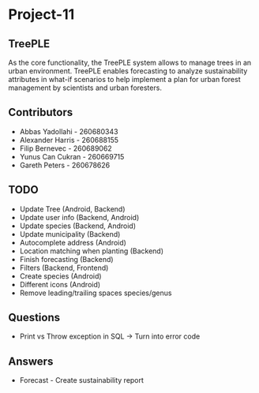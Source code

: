 # Project-11
## TreePLE

As the core functionality, the TreePLE system allows to manage trees in an urban environment.
TreePLE enables forecasting to analyze sustainability attributes in what-if scenarios to help implement a plan for urban forest management by scientists and urban foresters.

## Contributors

* Abbas Yadollahi - 260680343
* Alexander Harris - 260688155
* Filip Bernevec - 260689062
* Yunus Can Cukran - 260669715
* Gareth Peters - 260678626

## TODO

* Update Tree (Android, Backend)
* Update user info (Backend, Android)
* Update species (Backend, Android)
* Update municipality (Backend)
* Autocomplete address (Android)
* Location matching when planting (Backend)
* Finish forecasting (Backend)
* Filters (Backend, Frontend)
* Create species (Android)
* Different icons (Android)
* Remove leading/trailing spaces species/genus

## Questions

* Print vs Throw exception in SQL -> Turn into error code

## Answers

* Forecast - Create sustainability report
